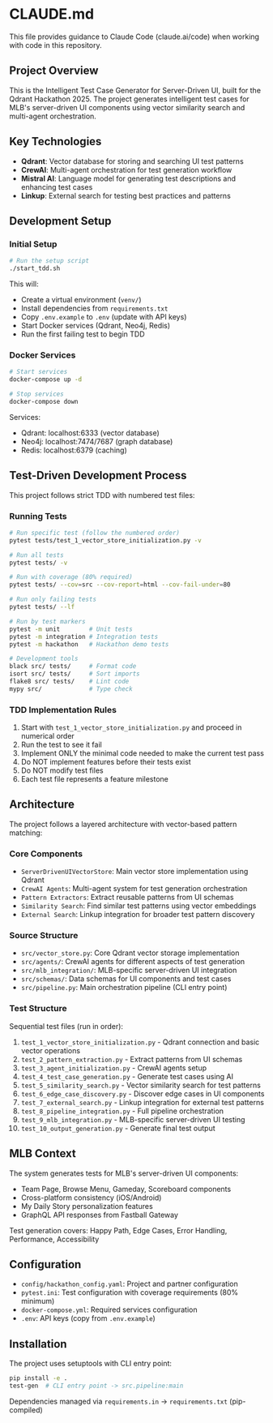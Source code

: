 # CLAUDE.md

This file provides guidance to Claude Code (claude.ai/code) when working with code in this repository.

## Project Overview

This is the Intelligent Test Case Generator for Server-Driven UI, built for the Qdrant Hackathon 2025. The project generates intelligent test cases for MLB's server-driven UI components using vector similarity search and multi-agent orchestration.

## Key Technologies

- **Qdrant**: Vector database for storing and searching UI test patterns
- **CrewAI**: Multi-agent orchestration for test generation workflow
- **Mistral AI**: Language model for generating test descriptions and enhancing test cases
- **Linkup**: External search for testing best practices and patterns

## Development Setup

### Initial Setup
```bash
# Run the setup script
./start_tdd.sh
```

This will:
- Create a virtual environment (`venv/`)
- Install dependencies from `requirements.txt`
- Copy `.env.example` to `.env` (update with API keys)
- Start Docker services (Qdrant, Neo4j, Redis)
- Run the first failing test to begin TDD

### Docker Services
```bash
# Start services
docker-compose up -d

# Stop services
docker-compose down
```

Services:
- Qdrant: localhost:6333 (vector database)
- Neo4j: localhost:7474/7687 (graph database)
- Redis: localhost:6379 (caching)

## Test-Driven Development Process

This project follows strict TDD with numbered test files:

### Running Tests
```bash
# Run specific test (follow the numbered order)
pytest tests/test_1_vector_store_initialization.py -v

# Run all tests
pytest tests/ -v

# Run with coverage (80% required)
pytest tests/ --cov=src --cov-report=html --cov-fail-under=80

# Run only failing tests
pytest tests/ --lf

# Run by test markers
pytest -m unit        # Unit tests
pytest -m integration # Integration tests
pytest -m hackathon   # Hackathon demo tests

# Development tools
black src/ tests/     # Format code
isort src/ tests/     # Sort imports  
flake8 src/ tests/    # Lint code
mypy src/             # Type check
```

### TDD Implementation Rules
1. Start with `test_1_vector_store_initialization.py` and proceed in numerical order
2. Run the test to see it fail
3. Implement ONLY the minimal code needed to make the current test pass
4. Do NOT implement features before their tests exist
5. Do NOT modify test files
6. Each test file represents a feature milestone

## Architecture

The project follows a layered architecture with vector-based pattern matching:

### Core Components
- `ServerDrivenUIVectorStore`: Main vector store implementation using Qdrant
- `CrewAI Agents`: Multi-agent system for test generation orchestration
- `Pattern Extractors`: Extract reusable patterns from UI schemas
- `Similarity Search`: Find similar test patterns using vector embeddings
- `External Search`: Linkup integration for broader test pattern discovery

### Source Structure
- `src/vector_store.py`: Core Qdrant vector storage implementation
- `src/agents/`: CrewAI agents for different aspects of test generation  
- `src/mlb_integration/`: MLB-specific server-driven UI integration
- `src/schemas/`: Data schemas for UI components and test cases
- `src/pipeline.py`: Main orchestration pipeline (CLI entry point)

### Test Structure
Sequential test files (run in order):
1. `test_1_vector_store_initialization.py` - Qdrant connection and basic vector operations
2. `test_2_pattern_extraction.py` - Extract patterns from UI schemas
3. `test_3_agent_initialization.py` - CrewAI agents setup
4. `test_4_test_case_generation.py` - Generate test cases using AI
5. `test_5_similarity_search.py` - Vector similarity search for test patterns
6. `test_6_edge_case_discovery.py` - Discover edge cases in UI components
7. `test_7_external_search.py` - Linkup integration for external test patterns
8. `test_8_pipeline_integration.py` - Full pipeline orchestration
9. `test_9_mlb_integration.py` - MLB-specific server-driven UI testing
10. `test_10_output_generation.py` - Generate final test output

## MLB Context

The system generates tests for MLB's server-driven UI components:
- Team Page, Browse Menu, Gameday, Scoreboard components
- Cross-platform consistency (iOS/Android)
- My Daily Story personalization features
- GraphQL API responses from Fastball Gateway

Test generation covers: Happy Path, Edge Cases, Error Handling, Performance, Accessibility

## Configuration

- `config/hackathon_config.yaml`: Project and partner configuration
- `pytest.ini`: Test configuration with coverage requirements (80% minimum)
- `docker-compose.yml`: Required services configuration
- `.env`: API keys (copy from `.env.example`)

## Installation

The project uses setuptools with CLI entry point:
```bash
pip install -e .
test-gen  # CLI entry point -> src.pipeline:main
```

Dependencies managed via `requirements.in` -> `requirements.txt` (pip-compiled)